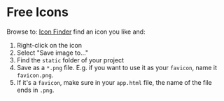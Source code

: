 Free Icons
==================

Browse to: [Icon Finder](https://www.iconfinder.com/search?q=app&price=free)
find an icon you like and:

1. Right-click on the icon
2. Select "Save image to..."
3. Find the `static` folder of your project
4. Save as a `*.png` file. E.g. if you want to use it as your
	`favicon`, name it `favicon.png`.
5. If it's a `favicon`, make sure in your `app.html` file, the name
	of the file ends in `.png`.

